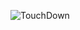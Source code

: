![TouchDown](https://user-images.githubusercontent.com/24587959/165284606-747779e5-12a2-4b23-b8cc-b246befd0957.gif)
